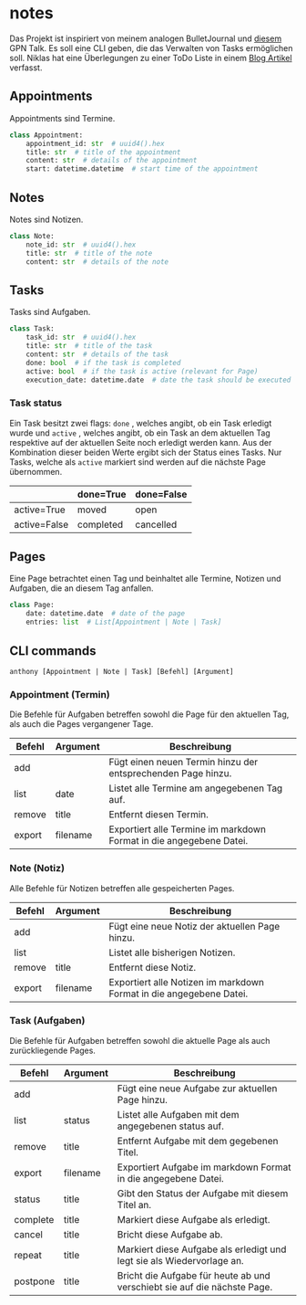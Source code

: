 # notes

Das Projekt ist inspiriert von meinem analogen BulletJournal und [diesem](https://entropia.de/GPN19:Plain_Text:_Die_unertr%C3%A4gliche_Leichtigkeit_des_Seins) GPN Talk. Es soll eine CLI geben, die das Verwalten von Tasks ermöglichen soll. Niklas hat eine Überlegungen zu einer ToDo Liste in einem [Blog Artikel](https://www.ytvwld.de/blog/ToDo.html) verfasst.

## Appointments

Appointments sind Termine.

```python
class Appointment:
    appointment_id: str  # uuid4().hex
    title: str  # title of the appointment
    content: str  # details of the appointment
    start: datetime.datetime  # start time of the appointment
```

## Notes

Notes sind Notizen.

```python
class Note:
    note_id: str  # uuid4().hex
    title: str  # title of the note
    content: str  # details of the note
```

## Tasks

Tasks sind Aufgaben.

```python
class Task:
    task_id: str  # uuid4().hex
    title: str  # title of the task
    content: str  # details of the task
    done: bool  # if the task is completed
    active: bool  # if the task is active (relevant for Page)
    execution_date: datetime.date  # date the task should be executed
```

### Task status

Ein Task besitzt zwei flags: `done` , welches angibt, ob ein Task erledigt wurde und `active` , welches angibt, ob ein Task an dem aktuellen Tag respektive auf der aktuellen Seite noch erledigt werden kann. Aus der Kombination dieser beiden Werte ergibt sich der Status eines Tasks. Nur Tasks, welche als `active` markiert sind werden auf die nächste Page übernommen.

|              | done=True | done=False |
|--------------|-----------|------------|
| active=True  | moved     | open       |
| active=False | completed | cancelled  |

## Pages

Eine Page betrachtet einen Tag und beinhaltet alle Termine, Notizen und Aufgaben, die an diesem Tag anfallen.

```python
class Page:
    date: datetime.date  # date of the page
    entries: list  # List[Appointment | Note | Task]
```

## CLI commands

```anthony [Appointment | Note | Task] [Befehl] [Argument]```

### Appointment (Termin)

Die Befehle für Aufgaben betreffen sowohl die Page für den aktuellen Tag, als auch die Pages vergangener Tage.

Befehl | Argument | Beschreibung
--- | --- | ---
add | | Fügt einen neuen Termin hinzu der entsprechenden Page hinzu.
list | date | Listet alle Termine am angegebenen Tag auf.
remove | title | Entfernt diesen Termin.
export | filename | Exportiert alle Termine im markdown Format in die angegebene Datei.

### Note (Notiz)

Alle Befehle für Notizen betreffen alle gespeicherten Pages.

Befehl | Argument | Beschreibung
--- | --- | ---
add | | Fügt eine neue Notiz der aktuellen Page hinzu.
list | | Listet alle bisherigen Notizen.
remove | title | Entfernt diese Notiz.
export | filename | Exportiert alle Notizen im markdown Format in die angegebene Datei.

### Task (Aufgaben)

Die Befehle für Aufgaben betreffen sowohl die aktuelle Page als auch zurückliegende Pages.

Befehl | Argument | Beschreibung
--- | --- | ---
add | | Fügt eine neue Aufgabe zur aktuellen Page hinzu.
list | status |Listet alle Aufgaben mit dem angegebenen status auf.
remove | title | Entfernt Aufgabe mit dem gegebenen Titel.
export | filename | Exportiert Aufgabe im markdown Format in die angegebene Datei.
status | title | Gibt den Status der Aufgabe mit diesem Titel an.
complete | title | Markiert diese Aufgabe als erledigt.
cancel | title | Bricht diese Aufgabe ab.
repeat | title | Markiert diese Aufgabe als erledigt und legt sie als Wiedervorlage an.
postpone | title | Bricht die Aufgabe für heute ab und verschiebt sie auf die nächste Page.
